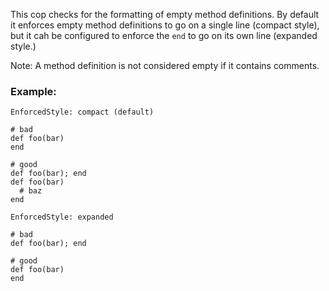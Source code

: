 This cop checks for the formatting of empty method definitions.
By default it enforces empty method definitions to go on a single
line (compact style), but it cah be configured to enforce the `end`
to go on its own line (expanded style.)

Note: A method definition is not considered empty if it contains
        comments.

### Example:

    EnforcedStyle: compact (default)

    # bad
    def foo(bar)
    end

    # good
    def foo(bar); end
    def foo(bar)
      # baz
    end

    EnforcedStyle: expanded

    # bad
    def foo(bar); end

    # good
    def foo(bar)
    end